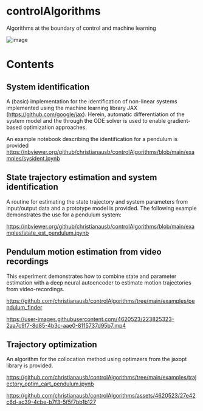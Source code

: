 # controlAlgorithms
Algorithms at the boundary of control and machine learning

![image](https://user-images.githubusercontent.com/4620523/236238763-343d0862-9265-464a-9208-35ea90b268fd.png)

# Contents

## System identification
A (basic) implementation for the identification of non-linear systems implemented using the machine learning library JAX (https://github.com/google/jax). Herein, automatic differentiation of the system model and the through the ODE solver is used to enable gradient-based optimization approaches.

An example notebook describing the identification for a pendulum is provided https://nbviewer.org/github/christianausb/controlAlgorithms/blob/main/examples/sysident.ipynb

## State trajectory estimation and system identification

A routine for estimating the state trajectory and system parameters from input/output data and a prototype model is provided. The following example demonstrates the use for a pendulum system:

https://nbviewer.org/github/christianausb/controlAlgorithms/blob/main/examples/state_est_pendulum.ipynb

## Pendulum motion estimation from video recordings

This experiment demonstrates how to combine state and parameter estimation with a deep neural autoencoder to estimate motion trajectories from video-recordings.

https://github.com/christianausb/controlAlgorithms/tree/main/examples/pendulum_finder

https://user-images.githubusercontent.com/4620523/223825323-2aa7c9f7-8d85-4b3c-aae0-8115737d95b7.mp4

## Trajectory optimization

An algorithm for the collocation method using optimzers from the jaxopt library is provided.

https://github.com/christianausb/controlAlgorithms/tree/main/examples/trajectory_optim_cart_pendulum.ipynb

https://github.com/christianausb/controlAlgorithms/assets/4620523/27e42c6d-ac39-4cbe-b7f3-5f5f7bb1b127




